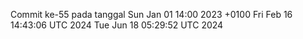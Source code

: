Commit ke-55 pada tanggal Sun Jan 01 14:00 2023 +0100
Fri Feb 16 14:43:06 UTC 2024
Tue Jun 18 05:29:52 UTC 2024
